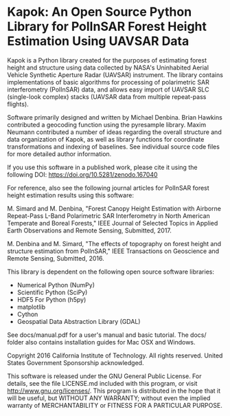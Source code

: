 # Kapok: An Open Source Python Library for PolInSAR Forest Height Estimation Using UAVSAR Data

Kapok is a Python library created for the purposes of estimating forest height and structure using data collected by NASA's Uninhabited Aerial Vehicle Synthetic Aperture Radar (UAVSAR) instrument.  The library contains implementations of basic algorithms for processing of polarimetric SAR interferometry (PolInSAR) data, and allows easy import of UAVSAR SLC (single-look complex) stacks (UAVSAR data from multiple repeat-pass flights).

Software primarily designed and written by Michael Denbina.  Brian Hawkins contributed a geocoding function using the pyresample library.  Maxim Neumann contributed a number of ideas regarding the overall structure and data organization of Kapok, as well as library functions for coordinate transformations and indexing of baselines.  See individual source code files for more detailed author information.

If you use this software in a published work, please cite it using the following DOI: https://doi.org/10.5281/zenodo.167040

For reference, also see the following journal articles for PolInSAR forest height estimation results using this software:

M. Simard and M. Denbina, "Forest Canopy Height Estimation with Airborne Repeat-Pass L-Band Polarimetric SAR Interferometry in North American Temperate and Boreal Forests," IEEE Journal of Selected Topics in Applied Earth Observations and Remote Sensing, Submitted, 2017.

M. Denbina and M. Simard, "The effects of topography on forest height and structure estimation from PolInSAR," IEEE Transactions on Geoscience and Remote Sensing, Submitted, 2016.

This library is dependent on the following open source software libraries:

* Numerical Python (NumPy)
* Scientific Python (SciPy)
* HDF5 For Python (h5py)
* matplotlib
* Cython
* Geospatial Data Abstraction Library (GDAL)

See docs/manual.pdf for a user's manual and basic tutorial.  The docs/ folder also contains installation guides for Mac OSX and Windows.

Copyright 2016 California Institute of Technology.  All rights reserved.  United States Government Sponsorship acknowledged.

This software is released under the GNU General Public License.  For details, see the file LICENSE.md included with this program, or visit http://www.gnu.org/licenses/.  This program is distributed in the hope that it will be useful, but WITHOUT ANY WARRANTY; without even the implied warranty of MERCHANTABILITY or FITNESS FOR A PARTICULAR PURPOSE.